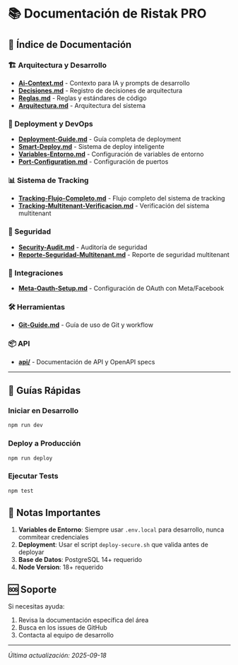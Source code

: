 # 📚 Documentación de Ristak PRO

## 📖 Índice de Documentación

### 🏗️ Arquitectura y Desarrollo
- [**Ai-Context.md**](Ai-Context.md) - Contexto para IA y prompts de desarrollo
- [**Decisiones.md**](Decisiones.md) - Registro de decisiones de arquitectura
- [**Reglas.md**](Reglas.md) - Reglas y estándares de código
- [**Arquitectura.md**](Arquitectura.md) - Arquitectura del sistema

### 🚀 Deployment y DevOps
- [**Deployment-Guide.md**](Deployment-Guide.md) - Guía completa de deployment
- [**Smart-Deploy.md**](Smart-Deploy.md) - Sistema de deploy inteligente
- [**Variables-Entorno.md**](Variables-Entorno.md) - Configuración de variables de entorno
- [**Port-Configuration.md**](Port-Configuration.md) - Configuración de puertos

### 📊 Sistema de Tracking
- [**Tracking-Flujo-Completo.md**](Tracking-Flujo-Completo.md) - Flujo completo del sistema de tracking
- [**Tracking-Multitenant-Verificacion.md**](Tracking-Multitenant-Verificacion.md) - Verificación del sistema multitenant

### 🔐 Seguridad
- [**Security-Audit.md**](Security-Audit.md) - Auditoría de seguridad
- [**Reporte-Seguridad-Multitenant.md**](Reporte-Seguridad-Multitenant.md) - Reporte de seguridad multitenant

### 🔧 Integraciones
- [**Meta-Oauth-Setup.md**](Meta-Oauth-Setup.md) - Configuración de OAuth con Meta/Facebook

### 🛠️ Herramientas
- [**Git-Guide.md**](Git-Guide.md) - Guía de uso de Git y workflow

### 📦 API
- [**api/**](api/) - Documentación de API y OpenAPI specs

---

## 🎯 Guías Rápidas

### Iniciar en Desarrollo
```bash
npm run dev
```

### Deploy a Producción
```bash
npm run deploy
```

### Ejecutar Tests
```bash
npm test
```

## 📝 Notas Importantes

1. **Variables de Entorno**: Siempre usar `.env.local` para desarrollo, nunca commitear credenciales
2. **Deployment**: Usar el script `deploy-secure.sh` que valida antes de deployar
3. **Base de Datos**: PostgreSQL 14+ requerido
4. **Node Version**: 18+ requerido

## 🆘 Soporte

Si necesitas ayuda:
1. Revisa la documentación específica del área
2. Busca en los issues de GitHub
3. Contacta al equipo de desarrollo

---
*Última actualización: 2025-09-18*